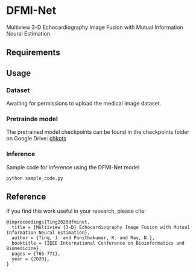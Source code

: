 # DFMI-Net

Multiview 3-D Echocardiography Image Fusion with Mutual Information Neural Estimation

## Requirements

## Usage
### Dataset
Awaiting for permissions to upload the medical image dataset.

### Pretrainde model
The pretrained model checkpoints can be found in the checkpoints folder on Google Drive: [chkpts]()

### Inference
Sample code for inference using the DFMI-Net model
```
python sample_code.py
```

## Reference
If you find this work useful in your research, please cite:
```
@inproceedings{Ting2020dfminet,
  title = {Multiview {3-D} Echocardiography Image Fusion with Mutual Information Neural Estimation},
  author = {Ting, J. and Punithakumar, K. and Ray, N.},
  booktitle = {IEEE International Conference on Bioinformatics and Biomedicine},
  pages = {765-771},
  year = {2020},
}
```
